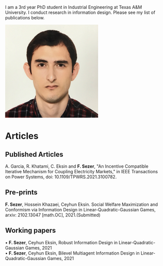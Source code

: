 
I am a 3rd year PhD student in Industrial Engineering at Texas A&M University. I conduct research in information design. Please see my list of publications below.

<img src="Photo.jpg" alt="drawing" width="300"/>

# Articles
## Published Articles
A. Garcia, R. Khatami, C. Eksin and **F. Sezer**, "An Incentive Compatible Iterative Mechanism for Coupling Electricity Markets," in IEEE Transactions on Power Systems, doi: 10.1109/TPWRS.2021.3100782.
## Pre-prints
**F. Sezer**, Hossein Khazaei, Ceyhun Eksin. Social Welfare Maximization and Conformism via Information Design in Linear-Quadratic-Gaussian Games, arxiv: 2102.13047 [math.OC], 2021.(Submitted)
## Working papers

• **F. Sezer**, Ceyhun Eksin, Robust Information Design in Linear-Quadratic-Gaussian Games, 2021 <br />
• **F. Sezer**, Ceyhun Eksin, Bilevel Multiagent Information Design in Linear-Quadratic-Gaussian Games, 2021




